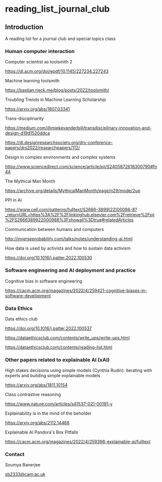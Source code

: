 # reading_list_journal_club

## Introduction

A reading list for a journal club and special topics class

### Human computer interaction

Computer scientist as toolsmith 2

https://dl.acm.org/doi/epdf/10.1145/227234.227243

Machine learning toolsmith

https://bastian.rieck.me/blog/posts/2022/toolsmith/

Troubling Trends in Machine Learning Scholarship

https://arxiv.org/abs/1807.03341


Trans-disciplinarity

https://medium.com/@miekevanderbijl/transdisciplinary-innovation-and-design-d19d1520ddca

https://dl.designresearchsociety.org/drs-conference-papers/drs2022/researchpapers/112/


Design in complex environments and complex systems

https://www.sciencedirect.com/science/article/pii/S2405872618300790#fn44


The Mythical Man Month

https://archive.org/details/MythicalManMonth/page/n29/mode/2up


PPI in AI

https://www.cell.com/patterns/fulltext/S2666-3899(22)00098-8?_returnURL=https%3A%2F%2Flinkinghub.elsevier.com%2Fretrieve%2Fpii%2FS2666389922000988%3Fshowall%3Dtrue#relatedArticles


Communication between humans and computers

http://inverseprobability.com/talks/notes/understanding-ai.html

How data is used by activists and how to sustain data activism

https://doi.org/10.1016/j.patter.2022.100530

### Software engineering and AI deployment and practice

Cognitive bias in software engineering

https://cacm.acm.org/magazines/2022/4/259421-cognitive-biases-in-software-development


### Data Ethics

Data ethics club

https://doi.org/10.1016/j.patter.2022.100537

https://dataethicsclub.com/contents/write_ups/write-ups.html

https://dataethicsclub.com/contents/reading-list.html


### Other papers related to explainable AI (xAI)

High stakes decisions using simple models (Cynthia Rudin): iterating with experts and building simple explainable models

https://arxiv.org/abs/1811.10154

Class contrastive reasoning

https://www.nature.com/articles/s41537-021-00191-y

Explainability is in the mind of the beholder

https://arxiv.org/abs/2112.14466

Explainable AI Pandora's Box Pitfalls

https://cacm.acm.org/magazines/2022/4/259398-explainable-ai/fulltext


### Contact

Soumya Banerjee

sb2333@cam.ac.uk
